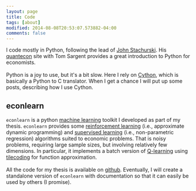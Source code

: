 ```yaml
---
layout: page
title: Code
tags: [about]
modified: 2014-08-08T20:53:07.573882-04:00
comments: false
---
```


I code mostly in Python, following the lead of [John Stachurski](http://johnstachurski.net/). His [quantecon](http://quant-econ.net/) site with Tom Sargent provides a great introduction to Python for economists. <br> <br> Python is a joy to use, but it's a bit slow. Here I rely on [Cython](http://cython.org/), which is basically a Python to C translator. When I get a chance I will put up some posts, describing how I use Cython.

econlearn
---------

``econlearn`` is a python [machine learning](http://en.wikipedia.org/wiki/Machine_learning) toolkit I developed as part of my thesis. `econlearn` provides some [reinforcement learning](http://en.wikipedia.org/wiki/Reinforcement_learning) (i.e., approximate dynamic programming) and [supervised learning](http://en.wikipedia.org/wiki/Supervised_learning) (i.e., non-parametric regression) algorithms suited to economic problems. That is noisy problems, requiring large sample sizes, but involving relatively few dimensions. In particular, it implements a batch version of [Q-learning](http://en.wikipedia.org/wiki/Q-learning) using [tilecoding](http://en.wikipedia.org/wiki/Cerebellar_Model_Articulation_Controller) for function approximation. <br> <br> All the code for my thesis is available on [github](https://github.com/nealbob/regrivermod). Eventually, I will create a standalone version of ``econlearn`` with documentation so that it can easily be used by others (I promise).

